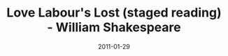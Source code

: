 ---
layout: production
title: Love Labour's Lost (staged reading) - William Shakespeare
date: 2011-01-29
dates_string: January 29, 2011
location: Titzal Café

synopsis: The King of Navarre and three of his companions vow to avoid the company of women in order to pursue intense studies only to be interrupted by the Princess of France and her lovely companions.  A comedy ensues in this modern hipster urban environment.

production:
  - name: Ben Aldred
    title: Director

cast:
- actor: Julia Kessler
  role: Princess
  actor_bio_url: /company/julia_kessler
- actor: Jared McDaris
  role: Don Armando
- actor: Kelly Lynn Hogan
  role: Maria
- actor: Kate Suffern
  role: Rosaline
- actor: Kristie Forsch
  role: Jacquenetta
- actor: Lane Flores
  role: Moth/Boyet
- actor: Richard Alpert
  role: Holofernes
- actor: Robin Billadeau
  role: George Seacoa
- actor: Eli Branson
  role: Berown
- actor: Gary Henderson
  role: Longaville
- actor: Greg Pragel
  role: Costard

images:
  - url: /assets/images/LoveLaboursLost_3_ladies.JPG
  - url: /assets/images/Lovelabourslost_3guys.JPG
  - url: /assets/images/Lovelabourslost_3ladies_cucumber.JPG
  - url: /assets/images/LoveLaboursLost_Jared_costume.JPG
  - url: /assets/images/Lovelabourslost_Gary.JPG
---